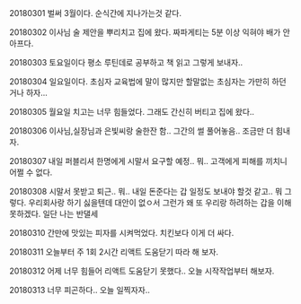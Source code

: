 20180301 벌써 3월이다. 순식간에 지나가는것 같다.

20180302 이사님 술 제안을 뿌리치고 집에 왔다. 짜파게티는 5분 이상 익혀야 배가 안아프다.  

20180303 토요일이다 평소 루틴데로 공부하고 책 읽고 그렇게 보내자..  

20180304 일요일이다. 초심자 교육법에 말이 많지만 할말없는 초심자는 가만히 하던거나 하자...

20180305 월요일 치고는 너무 힘들었다. 그래도 간신히 버티고 집에 왔다.. 

20180306 이사님,실장님과 은빛씨랑 술한잔 함.. 그간의 썰 풀어놓음.. 조금만 더 힘내자.  

20180307 내일 퍼블리셔 한명에게 시말서 요구할 예정.. 뭐.. 고객에게 피해를 끼치니 어쩔 수 없다.  

20180308 시말서 못받고 퇴근.. 뭐.. 내일 돈준다는 갑 일정도 보내야 할것 같고.. 뭐 그렇다. 우리회사랑 하기 싫을텐데 대안이 없ㅇ서 그런가 왜 또 우리랑 하려하는 갑을 이해 못하겠다. 일단 나는 반댈세  

20180310 간만에 맛있는 피자를 시켜먹었다. 치킨보다 이게 더 싸다.  

20180311 오늘부터 주 1회 2시간 리액트 도움닫기 따라 해 보자.  

20180312 어제 너무 힘들어 리액트 도움닫기 못했다.. 오늘 시작작업부터 해보자. 

20180313 너무 피곤하다.. 오늘 일찍자자..
 
